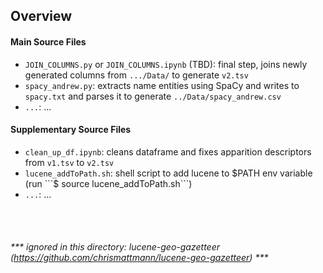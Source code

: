 ## Overview

#### Main Source Files
- ```JOIN_COLUMNS.py``` or ```JOIN_COLUMNS.ipynb``` (TBD): final step, joins newly generated columns from ```.../Data/``` to generate ```v2.tsv```
- ```spacy_andrew.py```: extracts name entities using SpaCy and writes to ```spacy.txt``` and parses it to generate ```../Data/spacy_andrew.csv```
- ```...```: ...

#### Supplementary Source Files
- ```clean_up_df.ipynb```: cleans dataframe and fixes apparition descriptors from ```v1.tsv``` to ```v2.tsv```
- ```lucene_addToPath.sh```: shell script to add lucene to $PATH env variable (run ```$ source lucene_addToPath.sh```)
- ```...```: ...

<br><br>
###### *** ignored in this directory: lucene-geo-gazetteer (https://github.com/chrismattmann/lucene-geo-gazetteer) ***
